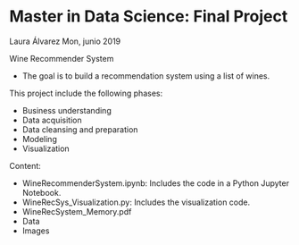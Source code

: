 # Master in Data Science: Final Project
Laura Álvarez Mon, junio 2019

Wine Recommender System

- The goal is to build a recommendation system using a list of wines.

This project include the following phases:

- Business understanding
- Data acquisition
- Data cleansing and preparation
- Modeling
- Visualization


Content:

- WineRecommenderSystem.ipynb:
Includes the code in a Python Jupyter Notebook.
- WineRecSys_Visualization.py:
Includes the visualization code.
- WineRecSystem_Memory.pdf
- Data
- Images
